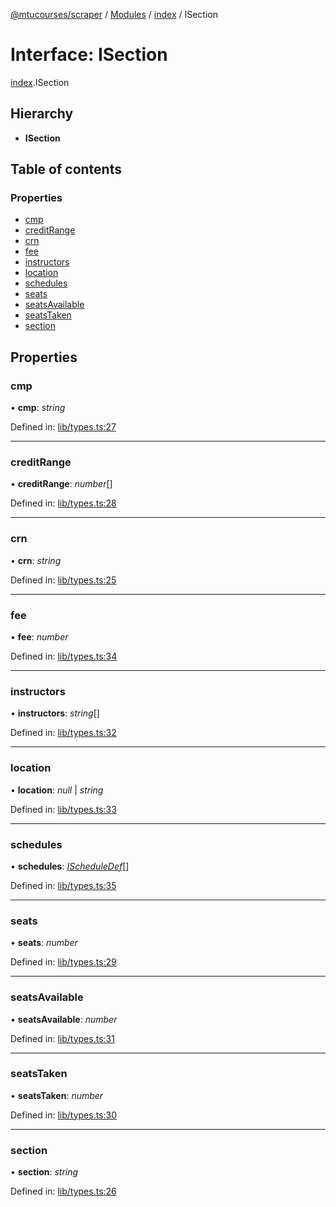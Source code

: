 [@mtucourses/scraper](../README.md) / [Modules](../modules.md) / [index](../modules/index.md) / ISection

# Interface: ISection

[index](../modules/index.md).ISection

## Hierarchy

* **ISection**

## Table of contents

### Properties

- [cmp](index.isection.md#cmp)
- [creditRange](index.isection.md#creditrange)
- [crn](index.isection.md#crn)
- [fee](index.isection.md#fee)
- [instructors](index.isection.md#instructors)
- [location](index.isection.md#location)
- [schedules](index.isection.md#schedules)
- [seats](index.isection.md#seats)
- [seatsAvailable](index.isection.md#seatsavailable)
- [seatsTaken](index.isection.md#seatstaken)
- [section](index.isection.md#section)

## Properties

### cmp

• **cmp**: *string*

Defined in: [lib/types.ts:27](https://github.com/Michigan-Tech-Courses/scrapper/blob/f3d8175/src/lib/types.ts#L27)

___

### creditRange

• **creditRange**: *number*[]

Defined in: [lib/types.ts:28](https://github.com/Michigan-Tech-Courses/scrapper/blob/f3d8175/src/lib/types.ts#L28)

___

### crn

• **crn**: *string*

Defined in: [lib/types.ts:25](https://github.com/Michigan-Tech-Courses/scrapper/blob/f3d8175/src/lib/types.ts#L25)

___

### fee

• **fee**: *number*

Defined in: [lib/types.ts:34](https://github.com/Michigan-Tech-Courses/scrapper/blob/f3d8175/src/lib/types.ts#L34)

___

### instructors

• **instructors**: *string*[]

Defined in: [lib/types.ts:32](https://github.com/Michigan-Tech-Courses/scrapper/blob/f3d8175/src/lib/types.ts#L32)

___

### location

• **location**: *null* \| *string*

Defined in: [lib/types.ts:33](https://github.com/Michigan-Tech-Courses/scrapper/blob/f3d8175/src/lib/types.ts#L33)

___

### schedules

• **schedules**: [*IScheduleDef*](lib/types.ischeduledef.md)[]

Defined in: [lib/types.ts:35](https://github.com/Michigan-Tech-Courses/scrapper/blob/f3d8175/src/lib/types.ts#L35)

___

### seats

• **seats**: *number*

Defined in: [lib/types.ts:29](https://github.com/Michigan-Tech-Courses/scrapper/blob/f3d8175/src/lib/types.ts#L29)

___

### seatsAvailable

• **seatsAvailable**: *number*

Defined in: [lib/types.ts:31](https://github.com/Michigan-Tech-Courses/scrapper/blob/f3d8175/src/lib/types.ts#L31)

___

### seatsTaken

• **seatsTaken**: *number*

Defined in: [lib/types.ts:30](https://github.com/Michigan-Tech-Courses/scrapper/blob/f3d8175/src/lib/types.ts#L30)

___

### section

• **section**: *string*

Defined in: [lib/types.ts:26](https://github.com/Michigan-Tech-Courses/scrapper/blob/f3d8175/src/lib/types.ts#L26)
